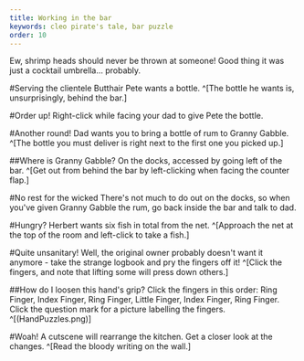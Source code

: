 ```yaml
---
title: Working in the bar
keywords: cleo pirate's tale, bar puzzle
order: 10
---
```


Ew, shrimp heads should never be thrown at someone! Good thing it was just a cocktail umbrella... probably.

#Serving the clientele
Butthair Pete wants a bottle. ^[The bottle he wants is, unsurprisingly, behind the bar.]

#Order up!
Right-click while facing your dad to give Pete the bottle.

#Another round!
Dad wants you to bring a bottle of rum to Granny Gabble. ^[The bottle you must deliver is right next to the first one you picked up.]

##Where is Granny Gabble?
On the docks, accessed by going left of the bar. ^[Get out from behind the bar by left-clicking when facing the counter flap.]

#No rest for the wicked
There's not much to do out on the docks, so when you've given Granny Gabble the rum, go back inside the bar and talk to dad.

#Hungry?
Herbert wants six fish in total from the net. ^[Approach the net at the top of the room and left-click to take a fish.]

#Quite unsanitary!
Well, the original owner probably doesn't want it anymore - take the strange logbook and pry the fingers off it! ^[Click the fingers, and note that lifting some will press down others.]

##How do I loosen this hand's grip?
Click the fingers in this order: Ring Finger, Index Finger, Ring Finger, Little Finger, Index Finger, Ring Finger.
 Click the question mark for a picture labelling the fingers. ^[(HandPuzzles.png)]

#Woah!
A cutscene will rearrange the kitchen. Get a closer look at the changes. ^[Read the bloody writing on the wall.]